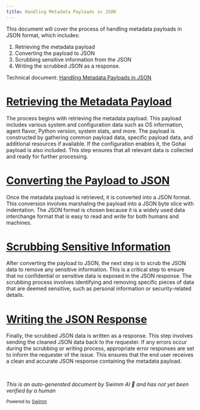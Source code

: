 ```yaml
---
title: Handling Metadata Payloads in JSON
---
```

This document will cover the process of handling metadata payloads in JSON format, which includes:

1. Retrieving the metadata payload
2. Converting the payload to JSON
3. Scrubbing sensitive information from the JSON
4. Writing the scrubbed JSON as a response.

Technical document: <SwmLink doc-title="Handling Metadata Payloads in JSON">[Handling Metadata Payloads in JSON](/.swm/handling-metadata-payloads-in-json.nnlld6rf.sw.md)</SwmLink>

# [Retrieving the Metadata Payload](https://app.swimm.io/repos/Z2l0aHViJTNBJTNBZGF0YWRvZy1hZ2VudCUzQSUzQVN3aW1tLURlbW8=/docs/nnlld6rf#getpayload)

The process begins with retrieving the metadata payload. This payload includes various system and configuration data such as OS information, agent flavor, Python version, system stats, and more. The payload is constructed by gathering common payload data, specific payload data, and additional resources if available. If the configuration enables it, the Gohai payload is also included. This step ensures that all relevant data is collected and ready for further processing.

# [Converting the Payload to JSON](https://app.swimm.io/repos/Z2l0aHViJTNBJTNBZGF0YWRvZy1hZ2VudCUzQSUzQVN3aW1tLURlbW8=/docs/nnlld6rf#getpayloadasjson)

Once the metadata payload is retrieved, it is converted into a JSON format. This conversion involves marshaling the payload into a JSON byte slice with indentation. The JSON format is chosen because it is a widely used data interchange format that is easy to read and write for both humans and machines.

# [Scrubbing Sensitive Information](https://app.swimm.io/repos/Z2l0aHViJTNBJTNBZGF0YWRvZy1hZ2VudCUzQSUzQVN3aW1tLURlbW8=/docs/nnlld6rf#writepayloadasjson)

After converting the payload to JSON, the next step is to scrub the JSON data to remove any sensitive information. This is a critical step to ensure that no confidential or sensitive data is exposed in the JSON response. The scrubbing process involves identifying and removing specific pieces of data that are deemed sensitive, such as personal information or security-related details.

# [Writing the JSON Response](https://app.swimm.io/repos/Z2l0aHViJTNBJTNBZGF0YWRvZy1hZ2VudCUzQSUzQVN3aW1tLURlbW8=/docs/nnlld6rf#writepayloadasjson)

Finally, the scrubbed JSON data is written as a response. This step involves sending the cleaned JSON data back to the requester. If any errors occur during the scrubbing or writing process, appropriate error responses are set to inform the requester of the issue. This ensures that the end user receives a clean and accurate JSON response containing the metadata payload.

&nbsp;

*This is an auto-generated document by Swimm AI 🌊 and has not yet been verified by a human*

<SwmMeta version="3.0.0" repo-id="Z2l0aHViJTNBJTNBZGF0YWRvZy1hZ2VudCUzQSUzQVN3aW1tLURlbW8=" repo-name="datadog-agent"><sup>Powered by [Swimm](/)</sup></SwmMeta>
